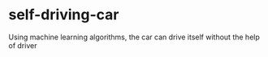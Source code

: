 # self-driving-car
Using machine learning algorithms, the car can drive itself without the help of driver
